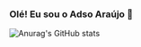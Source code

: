 ### Olé! Eu sou o Adso Araújo 👋

![Anurag's GitHub stats](https://github-readme-stats.vercel.app/api?username=AdsoAraujo&theme=shadow_green_icons=true)
<!--
**AdsoAraujo/AdsoAraujo** is a ✨ _special_ ✨ repository because its `README.md` (this file) appears on your GitHub profile.

Here are some ideas to get you started:

- 🔭 I’m currently working on ...
- 🌱 I’m currently learning ...
- 👯 I’m looking to collaborate on ...
- 🤔 I’m looking for help with ...
- 💬 Ask me about ...
- 📫 How to reach me: ...
- 😄 Pronouns: ...
- ⚡ Fun fact: ...
-->
